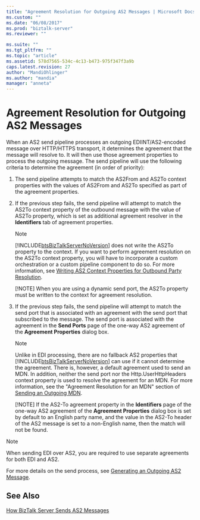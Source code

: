 ```yaml
---
title: "Agreement Resolution for Outgoing AS2 Messages | Microsoft Docs"
ms.custom: ""
ms.date: "06/08/2017"
ms.prod: "biztalk-server"
ms.reviewer: ""

ms.suite: ""
ms.tgt_pltfrm: ""
ms.topic: "article"
ms.assetid: 578d7565-534c-4c13-b473-975f347f3a9b
caps.latest.revision: 27
author: "MandiOhlinger"
ms.author: "mandia"
manager: "anneta"
---
```

# Agreement Resolution for Outgoing AS2 Messages
When an AS2 send pipeline processes an outgoing EDIINT/AS2-encoded message over HTTP/HTTPS transport, it determines the agreement that the message will resolve to. It will then use those agreement properties to process the outgoing message. The send pipeline will use the following criteria to determine the agreement (in order of priority):  
  
1. The send pipeline attempts to match the AS2From and AS2To context properties with the values of AS2From and AS2To specified as part of the agreement properties.  
  
2. If the previous step fails, the send pipeline will attempt to match the AS2To context property of the outbound message with the value of AS2To property, which is set as additional agreement resolver in the **Identifiers** tab of agreement properties.  
  
   > [!NOTE]
   >  [!INCLUDE[btsBizTalkServerNoVersion](../includes/btsbiztalkservernoversion-md.md)] does not write the AS2To property to the context. If you want to perform agreement resolution on the AS2To context property, you will have to incorporate a custom orchestration or a custom pipeline component to do so. For more information, see [Writing AS2 Context Properties for Outbound Party Resolution](../core/writing-as2-context-properties-for-outbound-party-resolution.md).  
   > 
   > [!NOTE]
   >  When you are using a dynamic send port, the AS2To property must be written to the context for agreement resolution.  
  
3. If the previous step fails, the send pipeline will attempt to match the send port that is associated with an agreement with the send port that subscribed to the message. The send port is associated with the agreement in the **Send Ports** page of the one-way AS2 agreement of the **Agreement Properties** dialog box.  
  
   > [!NOTE]
   >  Unlike in EDI processing, there are no fallback AS2 properties that [!INCLUDE[btsBizTalkServerNoVersion](../includes/btsbiztalkservernoversion-md.md)] can use if it cannot determine the agreement. There is, however, a default agreement used to send an MDN. In addition, neither the send port nor the Http.UserHttpHeaders context property is used to resolve the agreement for an MDN. For more information, see the "Agreement Resolution for an MDN" section of [Sending an Outgoing MDN](../core/sending-an-outgoing-mdn.md).  
   > 
   > [!NOTE]
   >  If the AS2-To agreement property in the **Identifiers** page of the one-way AS2 agreement of the **Agreement Properties** dialog box is set by default to an English party name, and the value in the AS2-To header of the AS2 message is set to a non-English name, then the match will not be found.  
  
> [!NOTE]
>  When sending EDI over AS2, you are required to use separate agreements for both EDI and AS2.  
  
 For more details on the send process, see [Generating an Outgoing AS2 Message](../core/generating-an-outgoing-as2-message.md).  
  
## See Also  
 [How BizTalk Server Sends AS2 Messages](../core/how-biztalk-server-sends-as2-messages.md)